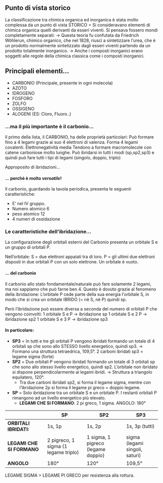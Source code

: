 
## Punto di vista storico
La classificazione tra chimica organica ed inorganica è stata molto complessa da un punto di vista STORICO = Si consideravano elementi di chimica organica quelli derivanti da esseri viventi. 
Si pensava fossero mondi completamente separati:
→ Questa teoria fu confutata da Friedrich Wöhlerun, chimico organico, che nel 1828, riuscì a sintetizzare l’urea, che è un prodotto normalmente sintetizzato dagli esseri viventi partendo da un prodotto totalmente inorganico.
→ Anche i composti inorganici erano soggetti alle regole della chimica classica come i composti inorganici.

## Principali elementi...

- CARBONIO (Principale, presente in ogni molecola)
- AZOTO 
- IDROGENO
- FOSFORO
- ZOLFO
- OSSIGENO
- ALOGENI (ES: Cloro, Fluoro..)

### ...ma il più importante è il carbonio...
Il primo della lista, il CARBONIO, ha delle proprietà particolari:
Può formare fino a 4 legami grazie ai suo 4 elettroni di valenza. Forma 4 legami covalenti.
Elettronegatività media
Tendono a formare macromolecole con catene carboniose molto lunghe.
Può ibridarsi in tutti i modi (sp,sp2,sp3) e quindi può fare tutti i tipi di legami (singolo, doppio, triplo)

Approposito di ibridazioni…

#### ... perchè è molto *versatile*!
Il carbonio, guardando la tavola periodica, presenta le seguenti caratteristiche:
- E’ nel IV gruppo.
- Numero atomico 6
- peso atomico 12
- 4 numeri di ossidazione
### Le caratteristiche dell'ibridazione...
La configurazione degli orbitali esterni del Carbonio presenta un orbitale S e un gruppo di orbitali P.

Nell’orbitale:
 S = due elettroni appaiati tra di loro.
P =  gli ultimi due elettroni disposti in due orbitali P con un solo elettrone. Un orbitale è vuoto.

#### ... del carbonio
Il carbonio allo stato fondamentale/naturale può fare solamente 2 legami, ma noi sappiamo che può farne ben 4. Questo è dovuto grazie al fenomeno della ibridazione:
L’orbitale P cede parte della sua energia l'orbitale S, in modo che si crea un orbitale IBRIDO (= nè S, nè P) quindi sp.

Però l’ibridazione può essere diversa a seconda del numero di orbitali P che vengono coinvolti:
1 orbitale S e P → ibridazione sp
1 orbitale S e 2 P → ibridazione sp2
1 orbitale S  e 3 P → ibridazione sp3

#### In particolare:
- **SP3** = In tutti e tre gli orbitali P vengono ibridati formando un totale di 4 orbitali sp che sono allo STESSO livello energetico, quindi sp3. → Formano una struttura tetraedrica, 109,5°. 2 carboni ibridati sp3 = legame sigma (forte)
- **SP2**  = Due orbitali P vengono ibridati formando un totale di  3 orbitali sp che sono allo stesso livello energetico, quindi sp2.  L’orbitale non ibridato  si dispone perpendicolarmente ai legami ibridi. → Struttura a triangolo equilatero, 120°.
	- Tra due carboni ibridati sp2, si forma il legame sigma, mentre con l’ibridazione 2p si forma il legame pi greco = doppio legame. 
- **SP** = Solo ibridazione tra un orbitale S e un orbitale P. I restanti orbitali P rimangono ad un livello energetico più elevato.
	- **LEGAMI CHE SI FORMANO**: 2 pi greco, 1 sigma. 
	   ANGOLO: 180°
	

|  | SP | SP2 | SP3 |
| ---- | ---- | ---- | ---- |
| **ORBITALI IBRIDATI:** | 1s, 1p | 1s, 2p | 1s, 3p (tutti) |
| **LEGAMI CHE SI FORMANO** | 2 pigreco, 1 sigma (1 legame triplo) | 1 sigma, 1 pigreco (legame doppio) | sigma (legami singoli, saturi) |
| **ANGOLO** | 180° | 120° | 109,5° |

 LEGAME SIGMA > LEGAME PI GRECO per resistenza alla rottura.
  
  





